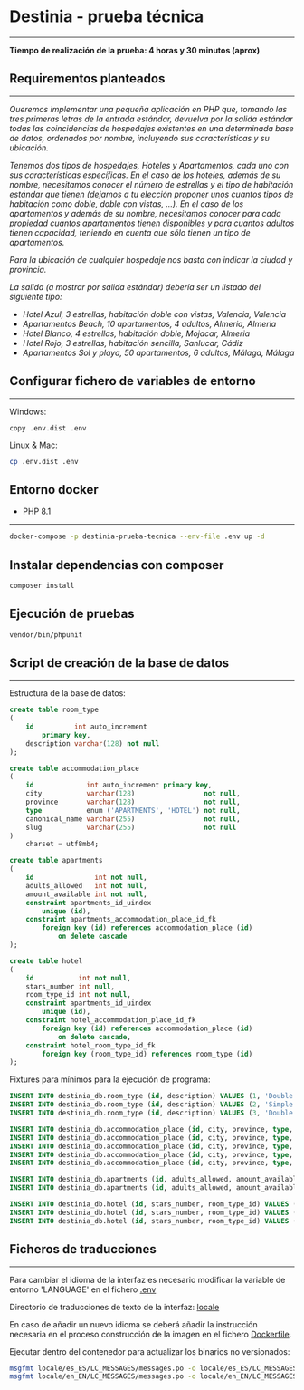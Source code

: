 # Destinia - prueba técnica
___

__Tiempo de realización de la prueba: 4 horas y 30 minutos (aprox)__

## Requirementos planteados
___
*Queremos implementar una pequeña aplicación en PHP que, tomando las tres primeras letras de la entrada estándar, devuelva por la salida estándar todas las coincidencias de hospedajes existentes en una determinada base de datos, ordenados por nombre, incluyendo sus características y su ubicación.*

*Tenemos dos tipos de hospedajes, Hoteles y Apartamentos, cada uno con sus características específicas. En el caso de los hoteles, además de su nombre, necesitamos conocer el número de estrellas y el tipo de habitación estándar que tienen (dejamos a tu elección proponer unos cuantos tipos de habitación como doble, doble con vistas, ...). En el caso de los apartamentos y además de su nombre, necesitamos conocer para cada propiedad cuantos apartamentos tienen disponibles y para cuantos adultos tienen capacidad, teniendo en cuenta que sólo tienen un tipo de apartamentos.*

*Para la ubicación de cualquier hospedaje nos basta con indicar la ciudad y provincia.*

*La salida (a mostrar por salida estándar) debería ser un listado del siguiente tipo:*

* *Hotel Azul, 3 estrellas, habitación doble con vistas, Valencia, Valencia*
* *Apartamentos Beach, 10 apartamentos, 4 adultos, Almeria, Almeria*
* *Hotel Blanco, 4 estrellas, habitación doble, Mojacar, Almeria*
* *Hotel Rojo, 3 estrellas, habitación sencilla, Sanlucar, Cádiz*
* *Apartamentos Sol y playa, 50 apartamentos, 6 adultos, Málaga, Málaga*

## Configurar fichero de variables de entorno
___

Windows:
```
copy .env.dist .env
```

Linux & Mac:
```bash
cp .env.dist .env
```


## Entorno docker

* PHP 8.1
___

```bash
docker-compose -p destinia-prueba-tecnica --env-file .env up -d
```

## Instalar dependencias con composer

```bash
composer install
```

## Ejecución de pruebas

```bash
vendor/bin/phpunit
```

## Script de creación de la base de datos
___
Estructura de la base de datos:
```sql
create table room_type
(
    id          int auto_increment
        primary key,
    description varchar(128) not null
);

create table accommodation_place
(
    id             int auto_increment primary key,
    city           varchar(128)                 not null,
    province       varchar(128)                 not null,
    type           enum ('APARTMENTS', 'HOTEL') not null,
    canonical_name varchar(255)                 not null,
    slug           varchar(255)                 not null
)
    charset = utf8mb4;

create table apartments
(
    id               int not null,
    adults_allowed   int not null,
    amount_available int not null,
    constraint apartments_id_uindex
        unique (id),
    constraint apartments_accommodation_place_id_fk
        foreign key (id) references accommodation_place (id)
            on delete cascade
);

create table hotel
(
    id           int not null,
    stars_number int null,
    room_type_id int not null,
    constraint apartments_id_uindex
        unique (id),
    constraint hotel_accommodation_place_id_fk
        foreign key (id) references accommodation_place (id)
            on delete cascade,
    constraint hotel_room_type_id_fk
        foreign key (room_type_id) references room_type (id)
);

```

Fixtures para mínimos para la ejecución de programa:
```sql
INSERT INTO destinia_db.room_type (id, description) VALUES (1, 'Double room');
INSERT INTO destinia_db.room_type (id, description) VALUES (2, 'Simple room');
INSERT INTO destinia_db.room_type (id, description) VALUES (3, 'Double room with views');

INSERT INTO destinia_db.accommodation_place (id, city, province, type, canonical_name, slug) VALUES (1, 'Valencia', 'Valencia', 'HOTEL', 'Azul', 'azul');
INSERT INTO destinia_db.accommodation_place (id, city, province, type, canonical_name, slug) VALUES (2, 'Almería', 'Almería', 'APARTMENTS', 'Beach', 'beach');
INSERT INTO destinia_db.accommodation_place (id, city, province, type, canonical_name, slug) VALUES (3, 'Mojácar', 'Almería', 'HOTEL', 'Blanco', 'blanco');
INSERT INTO destinia_db.accommodation_place (id, city, province, type, canonical_name, slug) VALUES (4, 'Sanlúcar', 'Cádiz', 'HOTEL', 'Rojo', 'rojo');
INSERT INTO destinia_db.accommodation_place (id, city, province, type, canonical_name, slug) VALUES (5, 'Málaga', 'Málaga', 'APARTMENTS', 'Sol y playa', 'sol-y-playa');

INSERT INTO destinia_db.apartments (id, adults_allowed, amount_available) VALUES (2, 4, 10);
INSERT INTO destinia_db.apartments (id, adults_allowed, amount_available) VALUES (5, 6, 50);

INSERT INTO destinia_db.hotel (id, stars_number, room_type_id) VALUES (1, 3, 3);
INSERT INTO destinia_db.hotel (id, stars_number, room_type_id) VALUES (3, 4, 1);
INSERT INTO destinia_db.hotel (id, stars_number, room_type_id) VALUES (4, 3, 2);
```

## Ficheros de traducciones
___
Para cambiar el idioma de la interfaz es necesario modificar la variable de entorno 'LANGUAGE' en el fichero [.env](.env)

Directorio de traducciones de texto de la interfaz:
[locale](locale)

En caso de añadir un nuevo idioma se deberá añadir la instrucción necesaria en el proceso construcción de la imagen en el fichero
[Dockerfile](Dockerfile).

Ejecutar dentro del contenedor para actualizar los binarios no versionados:
```bash
msgfmt locale/es_ES/LC_MESSAGES/messages.po -o locale/es_ES/LC_MESSAGES/messages.mo
msgfmt locale/en_EN/LC_MESSAGES/messages.po -o locale/en_EN/LC_MESSAGES/messages.mo
```
